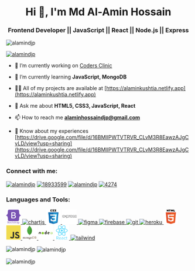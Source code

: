 <h1 align="center">Hi 👋, I'm Md Al-Amin Hossain</h1>
<h3 align="center">Frontend Developer || JavaScript || React || Node.js || Express</h3>

<p align="left"> <img src="https://komarev.com/ghpvc/?username=alamindjp&label=Profile%20views&color=0e75b6&style=flat" alt="alamindjp" /> </p>

<p align="left"> <a href="https://github.com/ryo-ma/github-profile-trophy"><img src="https://github-profile-trophy.vercel.app/?username=alamindjp" alt="alamindjp" /></a> </p>

- 🔭 I’m currently working on [Coders Clinic](https://coders-clinic-fc76f.web.app/)

- 🌱 I’m currently learning **JavaScript, MongoDB**

- 👨‍💻 All of my projects are available at [https://alaminkushtia.netlify.app](https://alaminkushtia.netlify.app)

- 💬 Ask me about **HTML5, CSS3, JavaScript, React**

- 📫 How to reach me **alaminhossaindjp@gmail.com**

- 📄 Know about my experiences [https://drive.google.com/file/d/16BMlIPWTVTRVR_CLvM3R8EawzAJgCvLD/view?usp=sharing](https://drive.google.com/file/d/16BMlIPWTVTRVR_CLvM3R8EawzAJgCvLD/view?usp=sharing)

<h3 align="left">Connect with me:</h3>
<p align="left">
<a href="https://linkedin.com/in/alamindjp" target="blank"><img align="center" src="https://raw.githubusercontent.com/rahuldkjain/github-profile-readme-generator/master/src/images/icons/Social/linked-in-alt.svg" alt="alamindjp" height="30" width="40" /></a>
<a href="https://stackoverflow.com/users/18933599" target="blank"><img align="center" src="https://raw.githubusercontent.com/rahuldkjain/github-profile-readme-generator/master/src/images/icons/Social/stack-overflow.svg" alt="18933599" height="30" width="40" /></a>
<a href="https://fb.com/alamindjp" target="blank"><img align="center" src="https://raw.githubusercontent.com/rahuldkjain/github-profile-readme-generator/master/src/images/icons/Social/facebook.svg" alt="alamindjp" height="30" width="40" /></a>
<a href="https://discord.gg/4274" target="blank"><img align="center" src="https://raw.githubusercontent.com/rahuldkjain/github-profile-readme-generator/master/src/images/icons/Social/discord.svg" alt="4274" height="30" width="40" /></a>
</p>

<h3 align="left">Languages and Tools:</h3>
<p align="left"> <a href="https://getbootstrap.com" target="_blank" rel="noreferrer"> <img src="https://raw.githubusercontent.com/devicons/devicon/master/icons/bootstrap/bootstrap-plain-wordmark.svg" alt="bootstrap" width="40" height="40"/> </a> <a href="https://www.chartjs.org" target="_blank" rel="noreferrer"> <img src="https://www.chartjs.org/media/logo-title.svg" alt="chartjs" width="40" height="40"/> </a> <a href="https://www.w3schools.com/css/" target="_blank" rel="noreferrer"> <img src="https://raw.githubusercontent.com/devicons/devicon/master/icons/css3/css3-original-wordmark.svg" alt="css3" width="40" height="40"/> </a> <a href="https://expressjs.com" target="_blank" rel="noreferrer"> <img src="https://raw.githubusercontent.com/devicons/devicon/master/icons/express/express-original-wordmark.svg" alt="express" width="40" height="40"/> </a> <a href="https://www.figma.com/" target="_blank" rel="noreferrer"> <img src="https://www.vectorlogo.zone/logos/figma/figma-icon.svg" alt="figma" width="40" height="40"/> </a> <a href="https://firebase.google.com/" target="_blank" rel="noreferrer"> <img src="https://www.vectorlogo.zone/logos/firebase/firebase-icon.svg" alt="firebase" width="40" height="40"/> </a> <a href="https://git-scm.com/" target="_blank" rel="noreferrer"> <img src="https://www.vectorlogo.zone/logos/git-scm/git-scm-icon.svg" alt="git" width="40" height="40"/> </a> <a href="https://heroku.com" target="_blank" rel="noreferrer"> <img src="https://www.vectorlogo.zone/logos/heroku/heroku-icon.svg" alt="heroku" width="40" height="40"/> </a> <a href="https://www.w3.org/html/" target="_blank" rel="noreferrer"> <img src="https://raw.githubusercontent.com/devicons/devicon/master/icons/html5/html5-original-wordmark.svg" alt="html5" width="40" height="40"/> </a> <a href="https://developer.mozilla.org/en-US/docs/Web/JavaScript" target="_blank" rel="noreferrer"> <img src="https://raw.githubusercontent.com/devicons/devicon/master/icons/javascript/javascript-original.svg" alt="javascript" width="40" height="40"/> </a> <a href="https://www.mongodb.com/" target="_blank" rel="noreferrer"> <img src="https://raw.githubusercontent.com/devicons/devicon/master/icons/mongodb/mongodb-original-wordmark.svg" alt="mongodb" width="40" height="40"/> </a> <a href="https://nodejs.org" target="_blank" rel="noreferrer"> <img src="https://raw.githubusercontent.com/devicons/devicon/master/icons/nodejs/nodejs-original-wordmark.svg" alt="nodejs" width="40" height="40"/> </a> <a href="https://reactjs.org/" target="_blank" rel="noreferrer"> <img src="https://raw.githubusercontent.com/devicons/devicon/master/icons/react/react-original-wordmark.svg" alt="react" width="40" height="40"/> </a> <a href="https://tailwindcss.com/" target="_blank" rel="noreferrer"> <img src="https://www.vectorlogo.zone/logos/tailwindcss/tailwindcss-icon.svg" alt="tailwind" width="40" height="40"/> </a> </p>

<p><img align="left" src="https://github-readme-stats.vercel.app/api/top-langs?username=alamindjp&show_icons=true&locale=en&layout=compact" alt="alamindjp" /></p>

<p>&nbsp;<img align="center" src="https://github-readme-stats.vercel.app/api?username=alamindjp&show_icons=true&locale=en" alt="alamindjp" /></p>

<p><img align="center" src="https://github-readme-streak-stats.herokuapp.com/?user=alamindjp&" alt="alamindjp" /></p>

